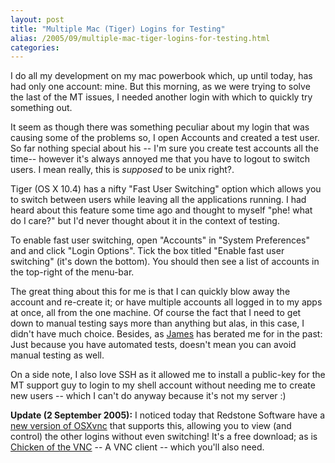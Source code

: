 ```yaml
---
layout: post
title: "Multiple Mac (Tiger) Logins for Testing"
alias: /2005/09/multiple-mac-tiger-logins-for-testing.html
categories:
---
```

I do all my development on my mac powerbook which, up until today, has had only one account: mine. But this morning, as we were trying to solve the last of the MT issues, I needed another login with which to quickly try something out.

It seem as though there was something peculiar about my login that was causing some of the problems so, I open Accounts and created a test user. So far nothing special about his -- I'm sure you create test accounts all the time-- however it's always annoyed me that you have to logout to switch users. I mean really, this is _supposed_ to be unix right?.

Tiger (OS X 10.4) has a nifty "Fast User Switching" option which allows you to switch between users while leaving all the applications running. I had heard about this feature some time ago and thought to myself "phe! what do I care?" but I'd never thought about it in the context of testing.

To enable fast user switching, open "Accounts" in "System Preferences" and and click "Login Options". Tick the box titled "Enable fast user switching" (it's down the bottom). You should then see a list of accounts in the top-right of the menu-bar.

The great thing about this for me is that I can quickly blow away the account and re-create it; or have multiple accounts all logged in to my apps at once, all from the one machine. Of course the fact that I need to get down to manual testing says more than anything but alas, in this case, I didn't have much choice. Besides, as [James](http://www.redhillconsulting.com.au/blogs/james) has berated me for in the past: Just because you have automated tests, doesn't mean you can avoid manual testing as well.

On a side note, I also love SSH as it allowed me to install a public-key for the MT support guy to login to my shell account without needing me to create new users -- which I can't do anyway because it's not my server :)

**Update (2 September 2005):** I noticed today that Redstone Software have a [new version of OSXvnc](http://www.redstonesoftware.com/multidesktop.html) that supports this, allowing you to view (and control) the other logins without even switching! It's a free download; as is [Chicken of the VNC](http://sourceforge.net/projects/cotvnc/) -- A VNC client -- which you'll also need.
